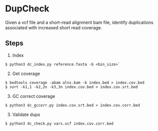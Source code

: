 # DupCheck

Given a vcf file and a short-read alignment bam file, identify duplications
associated with increased short read coverage.

## Steps
1. Index

```
$ python3 dc_index.py reference.fasta -b <bin_size>`
```

2. Get coverage
```
$ bedtools coverage -abam alns.bam -b index.bed > index.cov.bed
$ sort -k1,1 -k2,2n -k3,3n index.cov.bed > index.cov.srt.bed
```

3. GC correct coverage
```
$ python3 dc_gccorr.py index.cov.srt.bed > index.cov.corr.bed
```

3. Validate dups
```
$ python3 dc_check.py vars.vcf index.cov.corr.bed
```